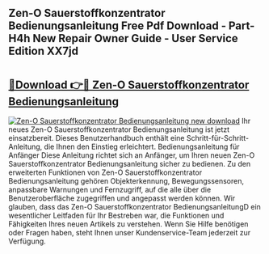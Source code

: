 ## Zen-O Sauerstoffkonzentrator Bedienungsanleitung Free Pdf Download - Part-H4h New Repair Owner Guide - User Service Edition XX7jd

# <h2><a href="http://df0nnd.blite.top/?on=Zen-O+Sauerstoffkonzentrator+Bedienungsanleitung">🔗Download 👉🔴 Zen-O Sauerstoffkonzentrator Bedienungsanleitung</a></h2>

[![Zen-O Sauerstoffkonzentrator Bedienungsanleitung new download](https://i.imgur.com/lujVjoI.png)](http://df0nnd.blite.top/?on=Zen-O+Sauerstoffkonzentrator+Bedienungsanleitung)
Ihr neues Zen-O Sauerstoffkonzentrator Bedienungsanleitung ist jetzt einsatzbereit. Dieses Benutzerhandbuch enthält eine Schritt-für-Schritt-Anleitung, die Ihnen den Einstieg erleichtert. Bedienungsanleitung für Anfänger Diese Anleitung richtet sich an Anfänger, um Ihren neuen Zen-O Sauerstoffkonzentrator Bedienungsanleitung sicher zu bedienen. Zu den erweiterten Funktionen von Zen-O Sauerstoffkonzentrator Bedienungsanleitung gehören Objekterkennung, Bewegungssensoren, anpassbare Warnungen und Fernzugriff, auf die alle über die Benutzeroberfläche zugegriffen und angepasst werden können. Wir glauben, dass das Zen-O Sauerstoffkonzentrator BedienungsanleitungD ein wesentlicher Leitfaden für Ihr Bestreben war, die Funktionen und Fähigkeiten Ihres neuen Artikels zu verstehen. Wenn Sie Hilfe benötigen oder Fragen haben, steht Ihnen unser Kundenservice-Team jederzeit zur Verfügung.
